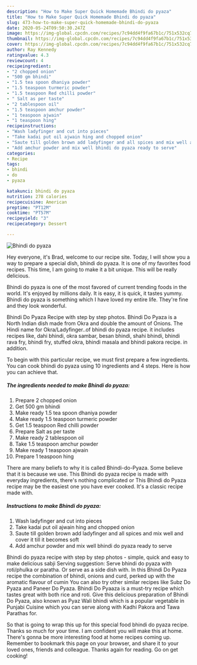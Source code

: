 ```yaml
---
description: "How to Make Super Quick Homemade Bhindi do pyaza"
title: "How to Make Super Quick Homemade Bhindi do pyaza"
slug: 473-how-to-make-super-quick-homemade-bhindi-do-pyaza
date: 2020-05-24T09:50:30.247Z
image: https://img-global.cpcdn.com/recipes/7c94dd4f9fa67b1c/751x532cq70/bhindi-do-pyaza-recipe-main-photo.jpg
thumbnail: https://img-global.cpcdn.com/recipes/7c94dd4f9fa67b1c/751x532cq70/bhindi-do-pyaza-recipe-main-photo.jpg
cover: https://img-global.cpcdn.com/recipes/7c94dd4f9fa67b1c/751x532cq70/bhindi-do-pyaza-recipe-main-photo.jpg
author: Ray Kennedy
ratingvalue: 4.3
reviewcount: 4
recipeingredient:
- "2 chopped onion"
- "500 gm bhindi"
- "1.5 tea spoon dhaniya powder"
- "1.5 teaspoon turmeric powder"
- "1.5 teaspoon Red chilli powder"
- " Salt as per taste"
- "2 tablespoon oil"
- "1.5 teaspoon amchur powder"
- "1 teaspoon ajwain"
- "1 teaspoon hing"
recipeinstructions:
- "Wash ladyfinger and cut into pieces"
- "Take kadai put oil ajwain hing and chopped onion"
- "Saute till golden brown add ladyfinger and all spices and mix well and cover it till it becomes soft"
- "Add amchur powder and mix well bhindi do pyaza ready to serve"
categories:
- Recipe
tags:
- bhindi
- do
- pyaza

katakunci: bhindi do pyaza 
nutrition: 278 calories
recipecuisine: American
preptime: "PT12M"
cooktime: "PT57M"
recipeyield: "3"
recipecategory: Dessert

---
```



![Bhindi do pyaza](https://img-global.cpcdn.com/recipes/7c94dd4f9fa67b1c/751x532cq70/bhindi-do-pyaza-recipe-main-photo.jpg)

Hey everyone, it's Brad, welcome to our recipe site. Today, I will show you a way to prepare a special dish, bhindi do pyaza. It is one of my favorites food recipes. This time, I am going to make it a bit unique. This will be really delicious.

Bhindi do pyaza is one of the most favored of current trending foods in the world. It's enjoyed by millions daily. It is easy, it is quick, it tastes yummy. Bhindi do pyaza is something which I have loved my entire life. They're fine and they look wonderful.

Bhindi Do Pyaza Recipe with step by step photos. Bhindi Do Pyaza is a North Indian dish made from Okra and double the amount of Onions. The Hindi name for Okra/Ladyfinger..of bhindi do pyaza recipe. it includes recipes like, dahi bhindi, okra sambar, besan bhindi, shahi bhindi, bhindi rava fry, bhindi fry, stuffed okra, bhindi masala and bhindi pakora recipe. in addition.


To begin with this particular recipe, we must first prepare a few ingredients. You can cook bhindi do pyaza using 10 ingredients and 4 steps. Here is how you can achieve that.

<!--inarticleads1-->

##### The ingredients needed to make Bhindi do pyaza:

1. Prepare 2 chopped onion
1. Get 500 gm bhindi
1. Make ready 1.5 tea spoon dhaniya powder
1. Make ready 1.5 teaspoon turmeric powder
1. Get 1.5 teaspoon Red chilli powder
1. Prepare  Salt as per taste
1. Make ready 2 tablespoon oil
1. Take 1.5 teaspoon amchur powder
1. Make ready 1 teaspoon ajwain
1. Prepare 1 teaspoon hing


There are many beliefs to why it is called Bhindi-do-Pyaza. Some believe that it is because we use. This Bhindi do pyaza recipe is made with everyday ingredients, there&#39;s nothing complicated or This Bhindi do Pyaza recipe may be the easiest one you have ever cooked. It&#39;s a classic recipe made with. 

<!--inarticleads2-->

##### Instructions to make Bhindi do pyaza:

1. Wash ladyfinger and cut into pieces
1. Take kadai put oil ajwain hing and chopped onion
1. Saute till golden brown add ladyfinger and all spices and mix well and cover it till it becomes soft
1. Add amchur powder and mix well bhindi do pyaza ready to serve


Bhindi do pyaza recipe with step by step photos - simple, quick and easy to make delicious sabji Serving suggestion: Serve bhindi do pyaza with roti/phulka or paratha. Or serve as a side dish with. In this Bhindi Do Pyaza recipe the combination of bhindi, onions and curd, perked up with the aromatic flavour of cumin You can also try other similar recipes like Subz Do Pyaza and Paneer Do Pyaza. Bhindi Do Pyaaza is a must-try recipe which tastes great with both rice and roti. Give this delicious preparation of Bhindi Do Pyaza, also known as Pyaz Wali bhindi which is a popular vegetable in Punjabi Cuisine which you can serve along with Kadhi Pakora and Tawa Parathas for. 

So that is going to wrap this up for this special food bhindi do pyaza recipe. Thanks so much for your time. I am confident you will make this at home. There's gonna be more interesting food at home recipes coming up. Remember to bookmark this page on your browser, and share it to your loved ones, friends and colleague. Thanks again for reading. Go on get cooking!
